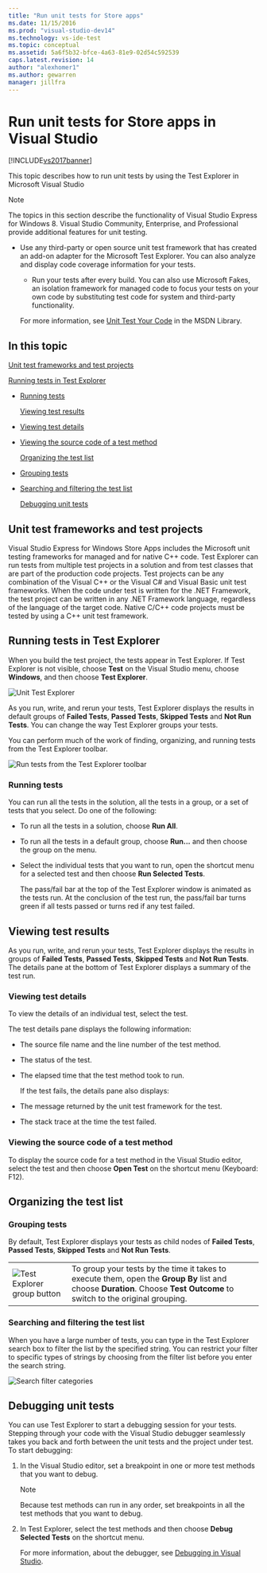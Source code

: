 ```yaml
---
title: "Run unit tests for Store apps"
ms.date: 11/15/2016
ms.prod: "visual-studio-dev14"
ms.technology: vs-ide-test
ms.topic: conceptual
ms.assetid: 5a6f5b32-bfce-4a63-81e9-02d54c592539
caps.latest.revision: 14
author: "alexhomer1"
ms.author: gewarren
manager: jillfra
---
```

# Run unit tests for Store apps in Visual Studio
[!INCLUDE[vs2017banner](../includes/vs2017banner.md)]

This topic describes how to run unit tests by using the Test Explorer in Microsoft Visual Studio

> [!NOTE]
>  The topics in this section describe the functionality of Visual Studio Express for Windows 8. Visual Studio Community, Enterprise, and Professional provide additional features for unit testing.
>
> - Use any third-party or open source unit test framework that has created an add-on adapter for the Microsoft Test Explorer. You can also analyze and display code coverage information for your tests.
>   -   Run your tests after every build. You can also use Microsoft Fakes, an isolation framework for managed code to focus your tests on your own code by substituting test code for system and third-party functionality.
>
>   For more information, see [Unit Test Your Code](../test/unit-test-your-code.md) in the MSDN Library.

##  <a name="BKMK_In_this_topic"></a> In this topic
 [Unit test frameworks and test projects](#BKMK_Unit_test_frameworks_and_test_projects)

 [Running tests in Test Explorer](#BKMK_Running_tests_in_Test_Explorer)

- [Running tests](#BKMK_Running_tests)

  [Viewing test results](#BKMK_Viewing_test_results)

- [Viewing test details](#BKMK_Viewing_test_details)

- [Viewing the source code of a test method](#BKMK_Viewing_the_source_code_of_a_test_method)

  [Organizing the test list](#BKMK_Organizing_the_test_list)

- [Grouping tests](#BKMK_Grouping_tests)

- [Searching and filtering the test list](#BKMK_Searching_and_filtering_the_test_list)

  [Debugging unit tests](#BKMK_Debugging_unit_tests)

##  <a name="BKMK_Unit_test_frameworks_and_test_projects"></a> Unit test frameworks and test projects
 Visual Studio Express for Windows Store Apps includes the Microsoft unit testing frameworks for managed and for native C++ code. Test Explorer can run tests from multiple test projects in a solution and from test classes that are part of the production code projects. Test projects can be any combination of the Visual C++ or the Visual C# and Visual Basic unit test frameworks. When the code under test is written for the .NET Framework, the test project can be written in any .NET Framework language, regardless of the language of the target code. Native C/C++ code projects must be tested by using a C++ unit test framework.

##  <a name="BKMK_Running_tests_in_Test_Explorer"></a> Running tests in Test Explorer
 When you build the test project, the tests appear in Test Explorer. If Test Explorer is not visible, choose **Test** on the Visual Studio menu, choose **Windows**, and then choose **Test Explorer**.

 ![Unit Test Explorer](../ide/media/ute-failedpassednotrunsummary.png "UTE_FailedPassedNotRunSummary")

 As you run, write, and rerun your tests, Test Explorer displays the results in default groups of **Failed Tests**, **Passed Tests**, **Skipped Tests** and **Not Run Tests**. You can change the way Test Explorer groups your tests.

 You can perform much of the work of finding, organizing, and running tests from the Test Explorer toolbar.

 ![Run tests from the Test Explorer toolbar](../test/media/ute-toolbar.png "UTE_ToolBar")

###  <a name="BKMK_Running_tests"></a> Running tests
 You can run all the tests in the solution, all the tests in a group, or a set of tests that you select. Do one of the following:

- To run all the tests in a solution, choose **Run All**.

- To run all the tests in a default group, choose **Run...** and then choose the group on the menu.

- Select the individual tests that you want to run, open the shortcut menu for a selected test and then choose **Run Selected Tests**.

  The pass/fail bar at the top of the Test Explorer window is animated as the tests run. At the conclusion of the test run, the pass/fail bar turns green if all tests passed or turns red if any test failed.

##  <a name="BKMK_Viewing_test_results"></a> Viewing test results
 As you run, write, and rerun your tests, Test Explorer displays the results in groups of **Failed Tests**, **Passed Tests**, **Skipped Tests** and **Not Run Tests**. The details pane at the bottom of Test Explorer displays a summary of the test run.

###  <a name="BKMK_Viewing_test_details"></a> Viewing test details
 To view the details of an individual test, select the test.

 The test details pane displays the following information:

- The source file name and the line number of the test method.

- The status of the test.

- The elapsed time that the test method took to run.

  If the test fails, the details pane also displays:

- The message returned by the unit test framework for the test.

- The stack trace at the time the test failed.

###  <a name="BKMK_Viewing_the_source_code_of_a_test_method"></a> Viewing the source code of a test method
 To display the source code for a test method in the Visual Studio editor, select the test and then choose **Open Test** on the shortcut menu (Keyboard: F12).

##  <a name="BKMK_Organizing_the_test_list"></a> Organizing the test list

###  <a name="BKMK_Grouping_tests"></a> Grouping tests
 By default, Test Explorer displays your tests as child nodes of **Failed Tests**, **Passed Tests**, **Skipped Tests** and **Not Run Tests**.

|||
|-|-|
|![Test Explorer group button](../test/media/ute-groupby-btn.png "UTE_GroupBy_btn")|To group your tests by the time it takes to execute them, open the **Group By** list and choose **Duration**. Choose **Test Outcome** to switch to the original grouping.|

###  <a name="BKMK_Searching_and_filtering_the_test_list"></a> Searching and filtering the test list
 When you have a large number of tests, you can type in the Test Explorer search box to filter the list by the specified string. You can restrict your filter to specific types of strings by choosing from the filter list before you enter the search string.

 ![Search filter categories](../test/media/ute-searchfilter.png "UTE_SearchFilter")

##  <a name="BKMK_Debugging_unit_tests"></a> Debugging unit tests
 You can use Test Explorer to start a debugging session for your tests. Stepping through your code with the Visual Studio debugger seamlessly takes you back and forth between the unit tests and the project under test. To start debugging:

1. In the Visual Studio editor, set a breakpoint in one or more test methods that you want to debug.

   > [!NOTE]
   >  Because test methods can run in any order, set breakpoints in all the test methods that you want to debug.

2. In Test Explorer, select the test methods and then choose **Debug Selected Tests** on the shortcut menu.

   For more information, about the debugger, see [Debugging in Visual Studio](../debugger/debugging-in-visual-studio.md).
